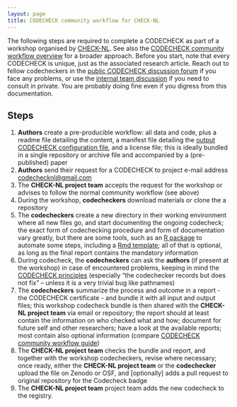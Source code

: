 ```yaml
---
layout: page
title: CODECHECK community workflow for CHECK-NL
---
```


The following steps are required to complete a CODECHECK as part of a workshop organised by [CHECK-NL](/nl/).
See also the [CODECHECK community workflow overview](/guide/community-workflow-overview) for a broader approach.
Before you start, note that every CODECHECK is unique, just as the associated research article.
Reach out to fellow codecheckers in the [public CODECHECK discussion forum](https://github.com/codecheckers/discussion/issues) if you face any problems, or use the [internal team discussion](https://github.com/orgs/codecheckers/teams/codecheckers) if you need to consult in private.
You are probably doing fine even if you digress from this documentation.

## Steps

1. **Authors** create a pre-producible workflow: all data and code, plus a readme file detailing the content, a manifest file detailing the [output CODECHECK configuration file](/spec/config/1.0/), and a license file; this is ideally bundled in a single repository or archive file and accompanied by a (pre-published) paper
1. **Authors** send their request for a CODECHECK to project e-mail address <codechecknl@gmail.com>
1. The **CHECK-NL project team** accepts the request for the workshop or advises to follow the normal community workflow (see above)
1. During the workshop, **codecheckers** download materials or clone the a repository
1. The **codecheckers** create a new directory in their working environment where all new files go, and start documenting the ongoing codecheck; the exact form of codechecking procedure and form of documentation vary greatly, but there are some tools, such as an [R package](https://github.com/codecheckers/codecheck) to automate some steps, including a [Rmd template](https://github.com/codecheckers/codecheck/tree/master/inst/extdata/templates/codecheck); all of that is optional, as long as the final report contains the mandatory information
1. During codecheck, the **codecheckers** can ask the **authors** (if present at the workshop) in case of encountered problems, keeping in mind the [CODECHECK principles](/project#the-codecheck-principles) (especially “the codechecker records but does not fix” – unless it is a very trivial bug like pathnames)
1. The **codecheckers** summarize the process and outcome in a report - the CODECHECK certificate - and bundle it with all input and output files; this workshop codecheck bundle is then shared with the **CHECK-NL project team** via email or repository; the report should at least contain the information on who checked what and how; document for future self and other researchers; have a look at the available reports; most contain also optional information (compare [CODECHECK community workflow guide](/guide/community-workflow-overview))
1. The **CHECK-NL project team** checks the bundle and report, and together with the workshop codecheckers, revise where necessary; once ready, either the **CHECK-NL project team** or the **codechecker** upload the file on Zenodo or OSF, and [optionally] adds a pull request to original repository for the Codecheck badge
1. The **CHECK-NL project team** project team adds the new codecheck to the registry.
